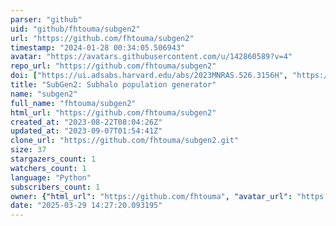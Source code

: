 ```yaml
---
parser: "github"
uid: "github/fhtouma/subgen2"
url: "https://github.com/fhtouma/subgen2"
timestamp: "2024-01-28 00:34:05.506943"
avatar: "https://avatars.githubusercontent.com/u/142860589?v=4"
repo_url: "https://github.com/fhtouma/subgen2"
doi: ["https://ui.adsabs.harvard.edu/abs/2023MNRAS.526.3156H", "https://ui.adsabs.harvard.edu/abs/2023ascl.soft12036H/abstract"]
title: "SubGen2: Subhalo population generator"
name: "subgen2"
full_name: "fhtouma/subgen2"
html_url: "https://github.com/fhtouma/subgen2"
created_at: "2023-08-22T08:04:26Z"
updated_at: "2023-09-07T01:54:41Z"
clone_url: "https://github.com/fhtouma/subgen2.git"
size: 37
stargazers_count: 1
watchers_count: 1
language: "Python"
subscribers_count: 1
owner: {"html_url": "https://github.com/fhtouma", "avatar_url": "https://avatars.githubusercontent.com/u/142860589?v=4", "login": "fhtouma", "type": "User"}
date: "2025-03-29 14:27:20.093195"
---
```

